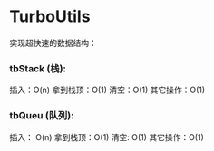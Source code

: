 # TurboUtils
实现超快速的数据结构： 

### tbStack (栈):  
插入：O(n) 
拿到栈顶：O(1) 
清空：O(1)
其它操作：O(1) 

### tbQueu (队列):
插入： O(n)
拿到栈顶：O(1) 
清空: O(1) 
其它操作：O(1) 



